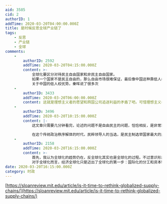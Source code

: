 ```yaml
---
aid: 3585
cid: 2
authorID: 1
addTime: 2020-03-20T04:00:00.000Z
title: 是时候反思全球产业链了
tags:
    - 反思
    - 产业链
    - 全球
comments:
    -
        authorID: 2592
        addTime: 2020-03-20T04:15:00.000Z
        content: >-
            全球化要区分对待民主自由国家和非民主自由国家。
            如果一个国家不是民主自由的，那么自由市场很难保证，最后像中国这种靠低人权优势获胜的地方会拉低正常国家的福利。
            关于中国的低人权优势，秦晖说了很多次
    -
        authorID: 3433
        addTime: 2020-03-20T06:00:00.000Z
        content: 这就是理想主义者的愿望和跨国公司追逐利益的矛盾了吧。可惜理想主义者永远也掌不了权
    -
        authorID: 3496
        addTime: 2020-03-20T10:15:00.000Z
        content: |-
            这文章只需要几分钟看完，论述的问题不是自由民主的问题，恰恰相反，是非常现实的。

            在这个传统政治秩序解体的时代，民粹领导人的当选，是民主制选举国家最大的黑天鹅可能之一。
    -
        authorID: 2158
        addTime: 2020-03-20T16:15:00.000Z
        content: >-
            首先，我认为全球化的趋势仍在，反全球化其实也是全球化的过程。不过意识形态和社会体制的相似（或者至少存在接近的可能性）必须要考虑，意识形态相近的国家结成共同体的必要性反而增加。
            对于全球化而言，经济全球化只是迈出了全球化的第一步：国际化的分工和资本输出。而第二步则是资本主义体系的一个全球化，自由市场，民主政治等等体制方面的输出。两者是相辅相成的。理想的情况是，一开始基于资本的逐利性，发达国家利用发展中国家的比较优势输出资本，开拓市场。等发展中国家发展到一定程度了，政治体制改革，成为新的发达国家并且反哺旧的发达国家，同时又开始寻找新的发展中国家。而事实上，资本主义体系的输出困难重重，很多资本在逐利的过程中，并没有输出现代资本主义的逻辑——譬如为了市场向独裁政府妥协，甚至勾结；对落后国家的劳工人权也是睁一只眼闭一只眼。这些急功近利的举措，也间接导致了现在所谓的全球化并非建立在现代资本主义体系上，而是建立在某种重商主义之上。美国政府自己主导的输出，表面上是卓有成效的：重建欧洲，输出拉美，扶持韩日，解体苏联。但是近些年来，很多问题也暴露了出来，拉美的衰落，韩日的停滞，欧洲自立门户，俄罗斯卷土重来，再加上中东一滩烂泥。还有美国自身的一些问题。“现代资本主义体系的全球化”可以说是遭遇了重挫。所以，川普才放弃以前吃力不讨好的玩法——既然大家都喜欢重商主义，那我也来玩“美国优先”好了。
date: 2020-03-20T16:15:00.000Z
category: 时政
---
```


[https://sloanreview.mit.edu/article/is-it-time-to-rethink-globalized-supply-chains/](https://sloanreview.mit.edu/article/is-it-time-to-rethink-globalized-supply-chains/)

